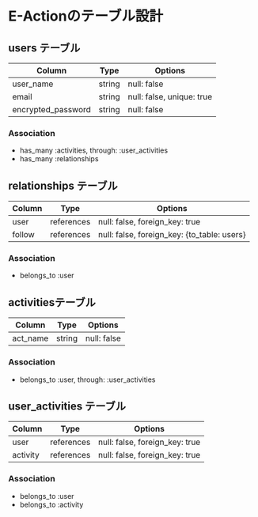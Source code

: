 # E-Actionのテーブル設計

## users テーブル

| Column             | Type   | Options                   |
| ------------------ | ------ | ------------------------- |
| user_name          | string | null: false               |
| email              | string | null: false, unique: true |
| encrypted_password | string | null: false               |

### Association

- has_many :activities, through: :user_activities
- has_many :relationships

## relationships テーブル

| Column      | Type       | Options                                     |
| ------------| ---------- | ------------------------------------------- |
| user        | references | null: false, foreign_key: true              |
| follow      | references | null: false, foreign_key: {to_table: users} |

### Association

- belongs_to :user

## activitiesテーブル

| Column     | Type       | Options             |
| ---------- | ---------- | ------------------- |
| act_name   | string     | null: false         |

### Association

- belongs_to :user, through: :user_activities

## user_activities テーブル

| Column   | Type       | Options                        |
| -------- | ---------- | ------------------------------ |
| user     | references | null: false, foreign_key: true |
| activity | references | null: false, foreign_key: true |

### Association

- belongs_to :user
- belongs_to :activity